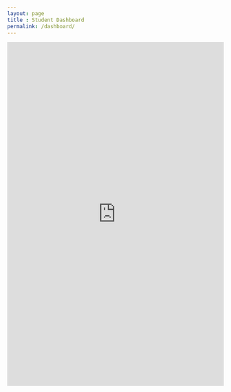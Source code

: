 ```yaml
---
layout: page
title : Student Dashboard
permalink: /dashboard/
---
```

<iframe width="100%" height="800" src="https://docs.google.com/spreadsheets/d/1KY_Jx_xFHzveERita0H_GuXjiLycSEBWqQcsL-SDT7w/edit?gid=1959043049#gid=1959043049" frameborder="0" allowfullscreen ></iframe>


